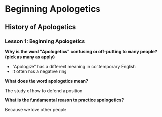 # Beginning Apologetics

## History of Apologetics

### Lesson 1: Beginning Apologetics

**Why is the word "Apologetics" confusing or off-putting to many people? (pick as many as apply)**

- “Apologize” has a different meaning in contemporary English
- It often has a negative ring

**What does the word apologetics mean?**

The study of how to defend a position

**What is the fundamental reason to practice apologetics?**

Because we love other people
